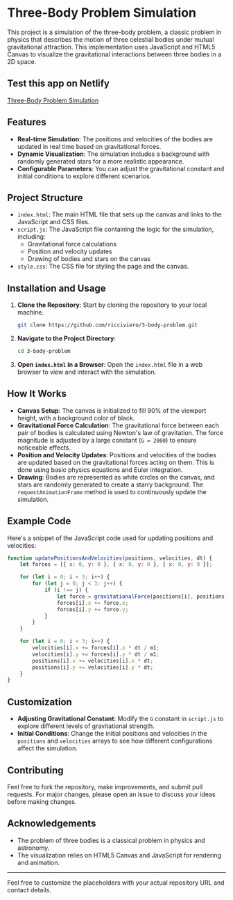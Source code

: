 # Three-Body Problem Simulation

This project is a simulation of the three-body problem, a classic problem in physics that describes the motion of three celestial bodies under mutual gravitational attraction. This implementation uses JavaScript and HTML5 Canvas to visualize the gravitational interactions between three bodies in a 2D space.

## Test this app on Netlify

[Three-Body Problem Simulation](https://3-body-problem.netlify.app)

## Features

- **Real-time Simulation**: The positions and velocities of the bodies are updated in real time based on gravitational forces.
- **Dynamic Visualization**: The simulation includes a background with randomly generated stars for a more realistic appearance.
- **Configurable Parameters**: You can adjust the gravitational constant and initial conditions to explore different scenarios.

## Project Structure

- `index.html`: The main HTML file that sets up the canvas and links to the JavaScript and CSS files.
- `script.js`: The JavaScript file containing the logic for the simulation, including:
  - Gravitational force calculations
  - Position and velocity updates
  - Drawing of bodies and stars on the canvas
- `style.css`: The CSS file for styling the page and the canvas.

## Installation and Usage

1. **Clone the Repository**: Start by cloning the repository to your local machine.
   ```bash
   git clone https://github.com/ricciviero/3-body-problem.git
   ```

2. **Navigate to the Project Directory**:
   ```bash
   cd 3-body-problem
   ```

3. **Open `index.html` in a Browser**: Open the `index.html` file in a web browser to view and interact with the simulation.

## How It Works

- **Canvas Setup**: The canvas is initialized to fill 90% of the viewport height, with a background color of black.
- **Gravitational Force Calculation**: The gravitational force between each pair of bodies is calculated using Newton's law of gravitation. The force magnitude is adjusted by a large constant (`G = 2000`) to ensure noticeable effects.
- **Position and Velocity Updates**: Positions and velocities of the bodies are updated based on the gravitational forces acting on them. This is done using basic physics equations and Euler integration.
- **Drawing**: Bodies are represented as white circles on the canvas, and stars are randomly generated to create a starry background. The `requestAnimationFrame` method is used to continuously update the simulation.

## Example Code

Here's a snippet of the JavaScript code used for updating positions and velocities:

```javascript
function updatePositionsAndVelocities(positions, velocities, dt) {
    let forces = [{ x: 0, y: 0 }, { x: 0, y: 0 }, { x: 0, y: 0 }];

    for (let i = 0; i < 3; i++) {
        for (let j = 0; j < 3; j++) {
            if (i !== j) {
                let force = gravitationalForce(positions[i], positions[j], m1, m2);
                forces[i].x += force.x;
                forces[i].y += force.y;
            }
        }
    }

    for (let i = 0; i < 3; i++) {
        velocities[i].x += forces[i].x * dt / m1;
        velocities[i].y += forces[i].y * dt / m1;
        positions[i].x += velocities[i].x * dt;
        positions[i].y += velocities[i].y * dt;
    }
}
```

## Customization

- **Adjusting Gravitational Constant**: Modify the `G` constant in `script.js` to explore different levels of gravitational strength.
- **Initial Conditions**: Change the initial positions and velocities in the `positions` and `velocities` arrays to see how different configurations affect the simulation.

## Contributing

Feel free to fork the repository, make improvements, and submit pull requests. For major changes, please open an issue to discuss your ideas before making changes.

## Acknowledgements

- The problem of three bodies is a classical problem in physics and astronomy.
- The visualization relies on HTML5 Canvas and JavaScript for rendering and animation.

---

Feel free to customize the placeholders with your actual repository URL and contact details.

